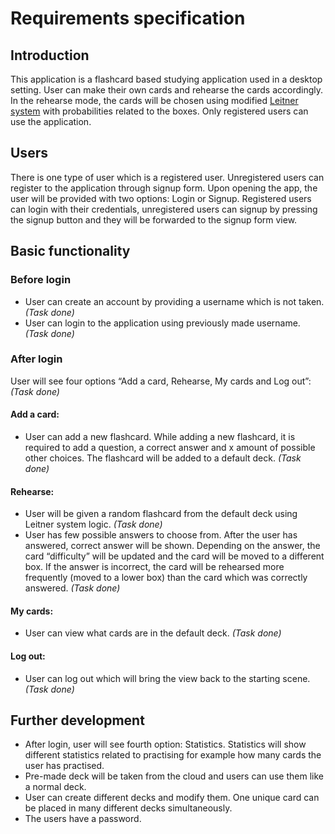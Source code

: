 # Requirements specification

## Introduction

This application is a flashcard based studying application used in a desktop setting. User can make their own cards and rehearse the cards accordingly. In the rehearse mode, the cards will be chosen using modified [Leitner system](https://en.wikipedia.org/wiki/Leitner_system) with probabilities related to the boxes. Only registered users can use the application.

## Users

There is one type of user which is a registered user. Unregistered users can register to the application through signup form. Upon opening the app, the user will be provided with two options: Login or Signup. Registered users can login with their credentials, unregistered users can signup by pressing the signup button and they will be forwarded to the signup form view.

## Basic functionality

### Before login

- User can create an account by providing a username which is not taken. _(Task done)_
- User can login to the application using previously made username. _(Task done)_

### After login

User will see four options “Add a card, Rehearse, My cards and Log out”: _(Task done)_

#### Add a card:
- User can add a new flashcard. While adding a new flashcard, it is required to add a question, a correct answer and x amount of possible other choices. The flashcard will be added to a default deck. _(Task done)_

#### Rehearse:

- User will be given a random flashcard from the default deck using Leitner system logic. _(Task done)_
- User has few possible answers to choose from. After the user has answered, correct answer will be shown. Depending on the answer, the card “difficulty” will be updated and the card will be moved to a different box. If the answer is incorrect, the card will be rehearsed more frequently (moved to a lower box) than the card which was correctly answered. _(Task done)_

#### My cards:

- User can view what cards are in the default deck. _(Task done)_

#### Log out:

- User can log out which will bring the view back to the starting scene. _(Task done)_

## Further development

- After login, user will see fourth option: Statistics. Statistics will show different statistics related to practising for example how many cards the user has practised.
- Pre-made deck will be taken from the cloud and users can use them like a normal deck.
- User can create different decks and modify them. One unique card can be placed in many different decks simultaneously.
- The users have a password.
